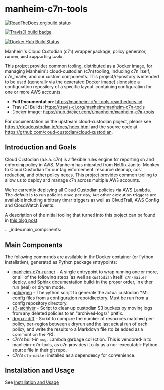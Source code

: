 manheim-c7n-tools
=================

[![ReadTheDocs.org build status](https://readthedocs.org/projects/manheim-c7n-tools/badge/?version=latest)](https://manheim-c7n-tools.readthedocs.io/)

[![TravisCI build badge](https://api.travis-ci.org/manheim/manheim-c7n-tools.png?branch=master)](https://travis-ci.org/manheim/manheim-c7n-tools)

[![Docker Hub Build Status](https://img.shields.io/docker/cloud/build/manheim/manheim-c7n-tools.svg)](https://hub.docker.com/r/manheim/manheim-c7n-tools)

Manheim's Cloud Custodian (c7n) wrapper package, policy generator, runner, and supporting tools.

This project provides common tooling, distributed as a Docker image, for managing Manheim's cloud-custodian (c7n) tooling, including c7n itself, c7n_mailer, and our custom components. This project/repository is intended to be used (generally via the generated Docker image) alongside a configuration repository of a specific layout, containing configuration for one or more AWS accounts.

* **Full Documentation**: <https://manheim-c7n-tools.readthedocs.io/>
* TravisCI Builds: <https://travis-ci.org/manheim/manheim-c7n-tools>
* Docker image: <https://hub.docker.com/r/manheim/manheim-c7n-tools>

For documentation on the upstream cloud-custodian project, please see <https://cloudcustodian.io/docs/index.html> and the source code at <https://github.com/cloud-custodian/cloud-custodian>.

Introduction and Goals
----------------------

Cloud Custodian (a.k.a. c7n) is a flexible rules engine for reporting on and enforcing policy in AWS. Manheim has migrated from Netflix Janitor Monkey to Cloud Custodian for our tag enforcement, resource cleanup, cost reduction, and other policy needs. This project provides common tooling to allow us to deploy and manage c7n across multiple AWS accounts.

We're currently deploying all Cloud Custodian policies via AWS Lambda. The default is to run policies once per day, but other execution triggers are available including arbitrary timer triggers as well as CloudTrail, AWS Config and CloudWatch Events.

A description of the initial tooling that turned into this project can be found in [this blog post](https://blog.jasonantman.com/2017/10/cloud-custodian-architecture-deployment-and-policy-preprocessing/).

.. _index.main_components:

Main Components
---------------

The following commands are available in the Docker container (or Python installation), generated as Python package entrypoints:

* [manheim-c7n-runner](https://manheim-c7n-tools.readthedocs.io/en/latest/runner/) - A single entrypoint to wrap running one or more, or all, of the following steps (as well as `custodian` itself, `c7n-mailer` deploy, and Sphinx documentation build) in the proper order, in either run (real) or dryrun mode.
* [policygen](https://manheim-c7n-tools.readthedocs.io/en/latest/policygen/) - The python script to generate the actual custodian YML config files from a configuration repo/directory. Must be run from a config repository directory.
* [s3-archiver](https://manheim-c7n-tools.readthedocs.io/en/latest/s3archiver/) - Script to clean up custodian S3 buckets by moving logs from any deleted policies to an "archived-logs/" prefix.
* [dryrun-diff](https://manheim-c7n-tools.readthedocs.io/en/latest/dryrun-diff/) - Script to compare the number of resources matched per-policy, per-region between a dryrun and the last actual run of each policy, and write the results to a Markdown file (to be added as a comment on the PR).
* c7n's built-in `mugc` Lambda garbage collection. This is vendored-in to manheim-c7n-tools, as c7n provides it only as a non-executable Python source file in their git repo.
* c7n's `c7n-mailer` installed as a dependency for convenience.

Installation and Usage
----------------------

See [Installation and Usage](https://manheim-c7n-tools.readthedocs.io/en/latest/usage/)
